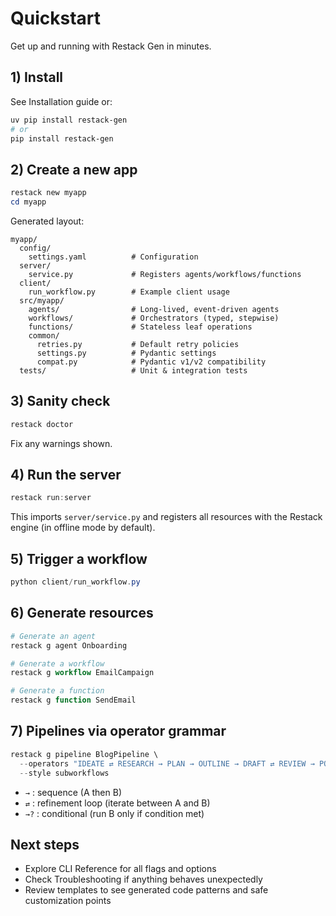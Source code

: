 # Quickstart

Get up and running with Restack Gen in minutes.

## 1) Install

See Installation guide or:

```powershell
uv pip install restack-gen
# or
pip install restack-gen
```

## 2) Create a new app

```powershell
restack new myapp
cd myapp
```

Generated layout:

```
myapp/
  config/
    settings.yaml          # Configuration
  server/
    service.py             # Registers agents/workflows/functions
  client/
    run_workflow.py        # Example client usage
  src/myapp/
    agents/                # Long-lived, event-driven agents
    workflows/             # Orchestrators (typed, stepwise)
    functions/             # Stateless leaf operations
    common/
      retries.py           # Default retry policies
      settings.py          # Pydantic settings
      compat.py            # Pydantic v1/v2 compatibility
  tests/                   # Unit & integration tests
```

## 3) Sanity check

```powershell
restack doctor
```

Fix any warnings shown.

## 4) Run the server

```powershell
restack run:server
```

This imports `server/service.py` and registers all resources with the Restack engine (in offline mode by default).

## 5) Trigger a workflow

```powershell
python client/run_workflow.py
```

## 6) Generate resources

```powershell
# Generate an agent
restack g agent Onboarding

# Generate a workflow
restack g workflow EmailCampaign

# Generate a function
restack g function SendEmail
```

## 7) Pipelines via operator grammar

```powershell
restack g pipeline BlogPipeline \
  --operators "IDEATE ⇄ RESEARCH → PLAN → OUTLINE → DRAFT ⇄ REVIEW → POLISH → PUBLISH → PROMOTE →? REPURPOSE" \
  --style subworkflows
```

- `→` : sequence (A then B)
- `⇄` : refinement loop (iterate between A and B)
- `→?` : conditional (run B only if condition met)

## Next steps

- Explore CLI Reference for all flags and options
- Check Troubleshooting if anything behaves unexpectedly
- Review templates to see generated code patterns and safe customization points
